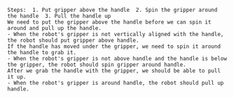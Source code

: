 
    Steps:  1. Put gripper above the handle  2. Spin the gripper around the handle  3. Pull the handle up
    We need to put the gripper above the handle before we can spin it around and pull up the handle.
    - When the robot's gripper is not vertically aligned with the handle, the robot should put gripper above handle.
    If the handle has moved under the gripper, we need to spin it around the handle to grab it.
    - When the robot's gripper is not above handle and the handle is below the gripper, the robot should spin gripper around handle.
    After we grab the handle with the gripper, we should be able to pull it up.
    - When the robot's gripper is around handle, the robot should pull up handle.